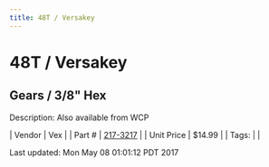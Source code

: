 ```yaml
---
title: 48T / Versakey
---
```


# 48T / Versakey
## Gears / 3/8" Hex
Description: 	Also available from WCP 

| Vendor | Vex | 
| Part # | [217-3217](http://www.vexrobotics.com/vexpro/motion/vexpro-gears/3-8-hex-bore.html) | 
| Unit Price | $14.99 | 
| Tags: |  | 

Last updated: Mon May 08 01:01:12 PDT 2017